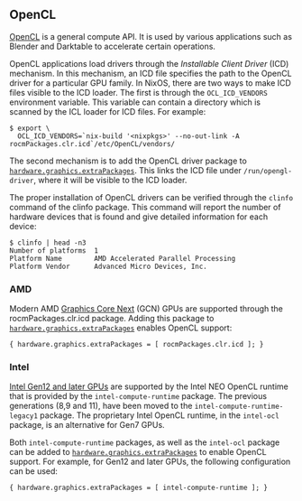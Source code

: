 ## OpenCL

[OpenCL](https://en.wikipedia.org/wiki/OpenCL) is a general compute API. It is used by various applications such as Blender and Darktable to accelerate certain operations.

OpenCL applications load drivers through the _Installable Client Driver_ (ICD) mechanism. In this mechanism, an ICD file specifies the path to the OpenCL driver for a particular GPU family. In NixOS, there are two ways to make ICD files visible to the ICD loader. The first is through the `OCL_ICD_VENDORS` environment variable. This variable can contain a directory which is scanned by the ICL loader for ICD files. For example:

```programlisting
$ export \
  OCL_ICD_VENDORS=`nix-build '<nixpkgs>' --no-out-link -A rocmPackages.clr.icd`/etc/OpenCL/vendors/
```

The second mechanism is to add the OpenCL driver package to [`hardware.graphics.extraPackages`](options.html#opt-hardware.graphics.extraPackages). This links the ICD file under `/run/opengl-driver`, where it will be visible to the ICD loader.

The proper installation of OpenCL drivers can be verified through the `clinfo` command of the clinfo package. This command will report the number of hardware devices that is found and give detailed information for each device:

```programlisting
$ clinfo | head -n3
Number of platforms  1
Platform Name        AMD Accelerated Parallel Processing
Platform Vendor      Advanced Micro Devices, Inc.
```

### AMD

Modern AMD [Graphics Core Next](https://en.wikipedia.org/wiki/Graphics_Core_Next) (GCN) GPUs are supported through the rocmPackages.clr.icd package. Adding this package to [`hardware.graphics.extraPackages`](options.html#opt-hardware.graphics.extraPackages) enables OpenCL support:

```programlisting
{ hardware.graphics.extraPackages = [ rocmPackages.clr.icd ]; }
```

### Intel

[Intel Gen12 and later GPUs](https://en.wikipedia.org/wiki/List_of_Intel_graphics_processing_units#Gen12) are supported by the Intel NEO OpenCL runtime that is provided by the `intel-compute-runtime` package. The previous generations (8,9 and 11), have been moved to the `intel-compute-runtime-legacy1` package. The proprietary Intel OpenCL runtime, in the `intel-ocl` package, is an alternative for Gen7 GPUs.

Both `intel-compute-runtime` packages, as well as the `intel-ocl` package can be added to [`hardware.graphics.extraPackages`](options.html#opt-hardware.graphics.extraPackages) to enable OpenCL support. For example, for Gen12 and later GPUs, the following configuration can be used:

```programlisting
{ hardware.graphics.extraPackages = [ intel-compute-runtime ]; }
```
